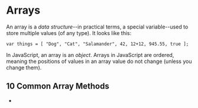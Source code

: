 # Arrays

An array is a _data structure_--in practical terms, a special variable--used to store multiple values (of any type). It looks like this:

```
var things = [ "Dog", "Cat", "Salamander", 42, 12+12, 945.55, true ];
```

In JavaScript, an array is an _object_. Arrays in JavaScript are ordered, meaning the positions of values in an array value do not change (unless you change them).


## 10 Common Array Methods

* 